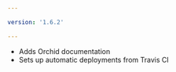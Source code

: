 ```yaml
---

version: '1.6.2'

---
```


- Adds Orchid documentation
- Sets up automatic deployments from Travis CI